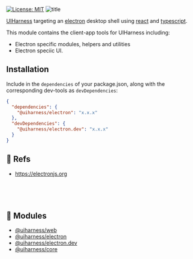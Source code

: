 [![License: MIT](https://img.shields.io/badge/License-MIT-green.svg)](https://opensource.org/licenses/MIT)
![title](https://user-images.githubusercontent.com/185555/51221319-de33b000-199d-11e9-91d5-2011a5728f0b.jpg)

[UIHarness](https://uiharness.com) targeting an [electron](https://electronjs.org/) desktop shell using [react](https://reactjs.org/) and [typescript](https://www.typescriptlang.org/).

This module contains the client-app tools for UIHarness including:

- Electron specific modules, helpers and utilities
- Electron speciic UI.


## Installation

Include in the `dependencies` of your package.json, along with the corresponding dev-tools as `devDependencies`:

```json
{
  "dependencies": {
    "@uiharness/electron": "x.x.x"
  },
  "devDependencies": {
    "@uiharness/electron.dev": "x.x.x"
  }
}
```

## 🔗 Refs
- https://electronjs.org

<p>&nbsp;</p>
<p>&nbsp;</p>

## 🔗 Modules
- [@uiharness/web](/code/libs/web/README.md)
- [@uiharness/electron](code/libs/electron/README.md)
- [@uiharness/electron.dev](/code/libs/electron.dev/README.md)
- [@uiharness/core](/code/libs/core/README.md)
